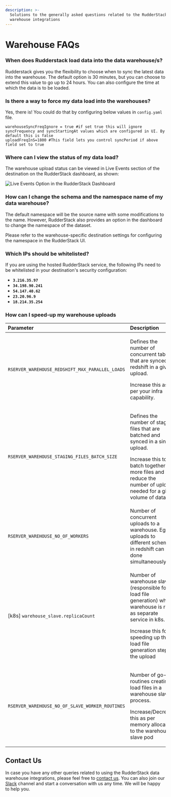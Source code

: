 ```yaml
---
description: >-
  Solutions to the generally asked questions related to the RudderStack data
  warehouse integrations
---
```


# Warehouse FAQs

### When does Rudderstack load data into the data warehouse/s? 

Rudderstack gives you the flexibility to choose when to sync the latest data into the warehouse. The default option is 30 minutes, but you can choose to extend this value to go up to 24 hours. You can also configure the time at which the data is to be loaded.

### Is there a way to force my data load into the warehouses?

Yes, there is! You could do that by configuring below values in `config.yaml` file.

```text
warehouseSyncFreqIgnore = true #if set true this will ignore syncFrequency and syncStartingAt values which are configured in UI. By default this is false
uploadFreqInS=1800 #This field lets you control syncPeriod if above field set to true
```

### Where can I view the status of my data load?

The warehouse upload status can be viewed in Live Events section of the destination on the RudderStack dashboard, as shown:

![Live Events Option in the RudderStack Dashboard](../.gitbook/assets/live-events.png)

### How can I change the schema and the namespace name of my data warehouse?

The default namespace will be the source name with some modifications to the name. However, RudderStack also provides an option in the dashboard to change the namespace of the dataset. 

Please refer to the warehouse-specific destination settings for configuring the namespace in the RudderStack UI.

### Which IPs should be whitelisted?

If you are using the hosted RudderStack service, the following IPs need to be whitelisted in your destination's security configuration:

* **`3.216.35.97`**
* **`34.198.90.241`**
* **`54.147.40.62`**
* **`23.20.96.9`**
* **`18.214.35.254`**

### How can I speed-up my warehouse uploads

<table>
  <thead>
    <tr>
      <th style="text-align:left">Parameter</th>
      <th style="text-align:left">Description</th>
      <th style="text-align:left">Default</th>
    </tr>
  </thead>
  <tbody>
    <tr>
      <td style="text-align:left"><code>RSERVER_WAREHOUSE_REDSHIFT_MAX_PARALLEL_LOADS</code>
      </td>
      <td style="text-align:left">
        <p>Defines the number of concurrent tables that are synced to redshift in
          a given upload.</p>
        <p>Increase this as per your infra capability.</p>
      </td>
      <td style="text-align:left">3</td>
    </tr>
    <tr>
      <td style="text-align:left"><code>RSERVER_WAREHOUSE_STAGING_FILES_BATCH_SIZE</code>
      </td>
      <td style="text-align:left">
        <p>Defines the number of staging files that are batched and synced in a single
          upload.</p>
        <p>Increase this to batch together more files and reduce the number of uploads
          needed for a given volume of data</p>
      </td>
      <td style="text-align:left">960`</td>
    </tr>
    <tr>
      <td style="text-align:left"><code>RSERVER_WAREHOUSE_NO_OF_WORKERS</code>
      </td>
      <td style="text-align:left">Number of concurrent uploads to a warehouse. Eg. 8 uploads to different
        schemas in redshift can be done simultaneously</td>
      <td style="text-align:left">8</td>
    </tr>
    <tr>
      <td style="text-align:left">[k8s] <code>warehouse_slave.replicaCount</code> 
      </td>
      <td style="text-align:left">
        <p>Number of warehouse slaves (responsible for load file generation) when
          warehouse is run as separate service in k8s.</p>
        <p>Increase this for speeding up the load file generation step of the upload</p>
      </td>
      <td style="text-align:left">2</td>
    </tr>
    <tr>
      <td style="text-align:left"><code>RSERVER_WAREHOUSE_NO_OF_SLAVE_WORKER_ROUTINES</code>
      </td>
      <td style="text-align:left">
        <p>Number of go-routines creating load files in a warehouse slave process.</p>
        <p>Increase/Decrease this as per memory allocated to the warehouse slave
          pod</p>
      </td>
      <td style="text-align:left">4</td>
    </tr>
  </tbody>
</table>

## Contact Us

In case you have any other queries related to using the RudderStack data warehouse integrations, please feel free to [contact us](mailto:%20docs@rudderstack.com). You can also join our [Slack](https://resources.rudderstack.com/join-rudderstack-slack) channel and start a conversation with us any time. We will be happy to help you. 

